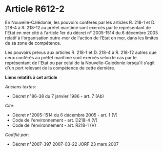 # Article R612-2

En Nouvelle-Calédonie, les pouvoirs conférés par les articles R. 218-1 et D. 218-4 à R. 218-12 au préfet maritime sont
exercés par le représentant de l'Etat en mer cité à l'article 1er du décret n° 2005-1514 du 6 décembre 2005 relatif à
l'organisation outre-mer de l'action de l'Etat en mer, dans les limites de sa zone de compétence. 

Les pouvoirs prévus aux articles R. 218-1 et D. 218-4 à R. 218-12 autres que ceux conférés au préfet maritime sont exercés
selon le cas par le représentant de l'Etat ou par celui de la Nouvelle-Calédonie lorsqu'il s'agit d'un port relevant de la
compétence de cette dernière.

**Liens relatifs à cet article**

_Anciens textes_:

  - Décret n°86-38 du 7 janvier 1986 - art. 7 (Ab)

_Cite_:

  - Décret n°2005-1514 du 6 décembre 2005 - art. 1 (V)
  - Code de l'environnement - art. D218-4 (V)
  - Code de l'environnement - art. R218-1 (V)

_Codifié par_:

  - Décret n°2007-397 2007-03-22 JORF 23 mars 2007
